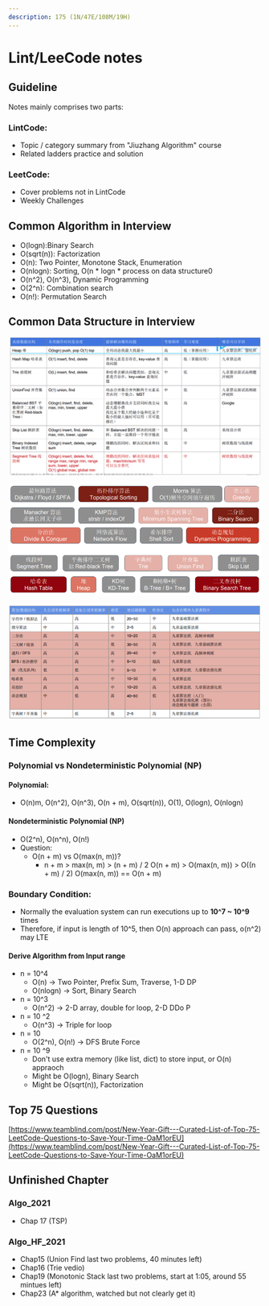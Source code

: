 ```yaml
---
description: 175 (1N/47E/108M/19H)
---
```


# Lint/LeeCode notes

## Guideline 

Notes mainly comprises two parts:

### LintCode:

* Topic / category summary from "Jiuzhang Algorithm" course
* Related ladders practice and solution 

### LeetCode:

* Cover problems not in LintCode
* Weekly Challenges

## Common Algorithm in Interview

* O\(logn\):Binary Search
* O\(sqrt\(n\)\): Factorization
* O\(n\): Two Pointer, Monotone Stack, Enumeration
* O\(nlogn\): Sorting, O\(n \* logn \* process on data structure0
* O\(n^2\), O\(n^3\), Dynamic Programming
* O\(2^n\): Combination search
* O\(n!\): Permutation Search 

## Common Data Structure in Interview

![](.gitbook/assets/screen-shot-2021-04-26-at-11.00.34-pm.png)

![](.gitbook/assets/screen-shot-2021-05-02-at-11.40.34-pm.png)

![](.gitbook/assets/screen-shot-2021-05-02-at-11.41.07-pm.png)

## Time Complexity

### Polynomial vs Nondeterministic Polynomial \(NP\)

#### Polynomial: 

* O\(n\)m, O\(n^2\), O\(n^3\), O\(n + m\), O\(sqrt\(n\)\), O\(1\), O\(logn\), O\(nlogn\)

#### Nondeterministic Polynomial \(NP\)

* O\(2^n\), O\(n^n\), O\(n!\)
* Question: 
  * O\(n + m\) vs O\(max\(n, m\)\)?
    * n + m  &gt; max\(n, m\) &gt; \(n + m\) / 2 O\(n + m\) &gt; O\(max\(n, m\)\) &gt; O\(\(n + m\) / 2\) O\(max\(n, m\)\) == O\(n + m\)

### Boundary Condition:

* Normally the evaluation system can run executions up to **10^7 ~ 10^9** times
* Therefore, if input is length of 10^5, then O\(n\) approach can pass, o\(n^2\) may LTE

#### Derive Algorithm from Input range

* n = 10^4
  * O\(n\) -&gt; Two Pointer, Prefix Sum, Traverse, 1-D DP
  * O\(nlogn\) -&gt; Sort, Binary Search
* n = 10^3
  * O\(n^2\) -&gt; 2-D array, double for loop, 2-D DDo P
* n = 10 ^2
  * O\(n^3\) -&gt; Triple for loop
* n = 10
  * O\(2^n\), O\(n!\) -&gt; DFS Brute Force
* n = 10 ^9
  * Don't use extra memory \(like list, dict\) to store input, or O\(n\) appraoch
  * Might be O\(logn\), Binary Search
  * Might be O\(sqrt\(n\)\), Factorization

## Top 75 Questions

[https://www.teamblind.com/post/New-Year-Gift---Curated-List-of-Top-75-LeetCode-Questions-to-Save-Your-Time-OaM1orEU](https://www.teamblind.com/post/New-Year-Gift---Curated-List-of-Top-75-LeetCode-Questions-to-Save-Your-Time-OaM1orEU)

## Unfinished Chapter

### Algo\_2021

* Chap 17 \(TSP\)

### Algo\_HF\_2021

* Chap15 \(Union Find last two problems, 40 minutes left\)
* Chap16 \(Trie vedio\)
* Chap19 \(Monotonic Stack last two problems, start at 1:05, around 55 mintues left\)
* Chap23 \(A\* algorithm, watched but not clearly get it\)



